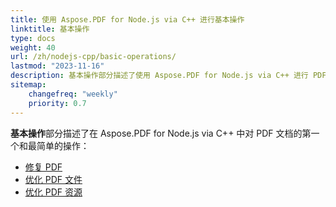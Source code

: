 ```yaml
---
title: 使用 Aspose.PDF for Node.js via C++ 进行基本操作
linktitle: 基本操作
type: docs
weight: 40
url: /zh/nodejs-cpp/basic-operations/
lastmod: "2023-11-16"
description: 基本操作部分描述了使用 Aspose.PDF for Node.js via C++ 进行 PDF 文档的最简单操作的可能性。
sitemap:
    changefreq: "weekly"
    priority: 0.7
---
```


**基本操作**部分描述了在 Aspose.PDF for Node.js via C++ 中对 PDF 文档的第一个和最简单的操作：

- [修复 PDF](/pdf/zh/nodejs-cpp/repair-pdf/)
- [优化 PDF 文件](/pdf/zh/nodejs-cpp/optimize-pdf/)
- [优化 PDF 资源](/pdf/zh/nodejs-cpp/optimize-pdf-resources/)